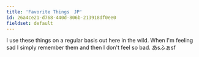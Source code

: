 ```yaml
---
title: 'Favorite Things　JP'
id: 26a4ce21-d768-440d-806b-213918df0ee0
fieldset: default
---
```

I use these things on a regular basis out here in the wild. When I'm feeling sad I simply remember them and then I don't feel so bad.
あsふぁsf